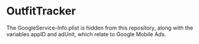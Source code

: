 # OutfitTracker

The GoogleService-Info.plist is hidden from this repository, along with the variables appID and adUnit, which relate to Google Mobile Ads.
